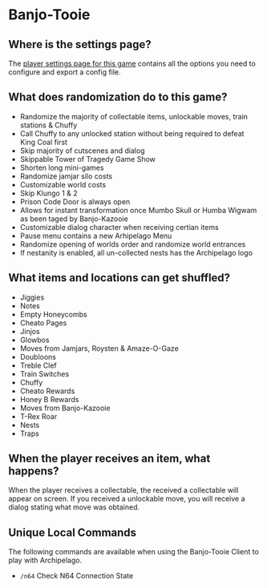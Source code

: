 # Banjo-Tooie

## Where is the settings page?

The [player settings page for this game](../player-settings) contains all the options you need to configure and export a
config file.

## What does randomization do to this game?

- Randomize the majority of collectable items, unlockable moves, train stations & Chuffy
- Call Chuffy to any unlocked station without being required to defeat King Coal first
- Skip majority of cutscenes and dialog
- Skippable Tower of Tragedy Game Show
- Shorten long mini-games
- Randomize jamjar silo costs
- Customizable world costs
- Skip Klungo 1 & 2
- Prison Code Door is always open
- Allows for instant transformation once Mumbo Skull or Humba Wigwam as been taged by Banjo-Kazooie
- Customizable dialog character when receiving certian items
- Pause menu contains a new Arhipelago Menu
- Randomize opening of worlds order and randomize world entrances
- If nestanity is enabled, all un-collected nests has the Archipelago logo

## What items and locations can get shuffled?

- Jiggies
- Notes
- Empty Honeycombs
- Cheato Pages
- Jinjos
- Glowbos
- Moves from Jamjars, Roysten & Amaze-O-Gaze
- Doubloons
- Treble Clef
- Train Switches
- Chuffy
- Cheato Rewards
- Honey B Rewards
- Moves from Banjo-Kazooie
- T-Rex Roar
- Nests
- Traps

## When the player receives an item, what happens?

When the player receives a collectable, the received a collectable will appear on screen. If you received a unlockable move, you will receive a dialog stating what move was obtained.

## Unique Local Commands

The following commands are available when using the Banjo-Tooie Client to play with Archipelago.

- `/n64` Check N64 Connection State